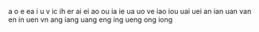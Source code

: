 
a o e ea i u v ic ih er
ai ei ao ou ia ie ua uo ve iao iou uai uei
an ian uan van en in uen vn ang iang uang eng ing ueng ong iong

